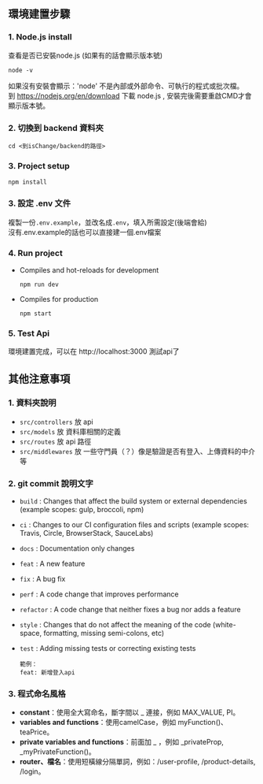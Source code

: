 ## 環境建置步驟
### 1. Node.js install
查看是否已安裝node.js (如果有的話會顯示版本號)  
```
node -v
```
如果沒有安裝會顯示：'node' 不是內部或外部命令、可執行的程式或批次檔。  
到 https://nodejs.org/en/download 下載 node.js , 安裝完後需要重啟CMD才會顯示版本號。

### 2. 切換到 backend 資料夾
```
cd <到isChange/backend的路徑>
```

### 3. Project setup
```
npm install
```

### 3. 設定 .env 文件
複製一份`.env.example`，並改名成`.env`，填入所需設定(後端會給)  
沒有.env.example的話也可以直接建一個.env檔案

### 4. Run project
- Compiles and hot-reloads for development
    ```
    npm run dev
    ```
- Compiles for production
    ```
    npm start
    ```
### 5. Test Api
環境建置完成，可以在 http://localhost:3000 測試api了


## 其他注意事項
### 1. 資料夾說明
* `src/controllers` 放 api
* `src/models` 放 資料庫相關的定義
* `src/routes` 放 api 路徑
* `src/middlewares` 放 一些守門員（？）像是驗證是否有登入、上傳資料的中介等
### 2. git commit 說明文字
* `build` : Changes that affect the build system or external dependencies (example scopes: gulp, broccoli, npm)
* `ci` : Changes to our CI configuration files and scripts (example scopes: Travis, Circle, BrowserStack, SauceLabs)
* `docs` : Documentation only changes
* `feat` : A new feature
* `fix` : A bug fix
* `perf` : A code change that improves performance
* `refactor` : A code change that neither fixes a bug nor adds a feature
* `style` : Changes that do not affect the meaning of the code (white-space, formatting, missing semi-colons, etc)
* `test` : Adding missing tests or correcting existing tests

    ```
    範例：
    feat: 新增登入api
    ```
### 3. 程式命名風格
* **constant**：使用全大寫命名，斷字間以 _ 連接，例如 MAX_VALUE, PI。
* **variables and functions**：使用camelCase，例如 myFunction()、teaPrice。
* **private variables and functions**：前面加 _ ，例如 _privateProp, _myPrivateFunction()。
* **router、檔名**：使用短橫線分隔單詞，例如：/user-profile, /product-details, /login。